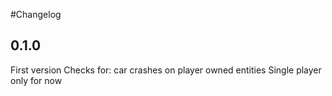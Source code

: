 #Changelog

## 0.1.0
First version
Checks for: car crashes on player owned entities
Single player only for now
